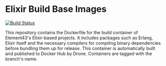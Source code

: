 # Elixir Build Base Images
[![Build Status](https://drone.element-43.com/api/badges/EVE-Tools/elixir-build-base/status.svg)](https://drone.element-43.com/EVE-Tools/elixir-build-base)

This repository contains the Dockerfile for the build container of Element43's Elixir-based projects. It includes packages such as Erlang, Elixir itself and the necessary compilers for compiling binary dependencies before bundling them up for release. This container is automatically built and published to Docker Hub by Drone. Containers are tagged with the branch's name.
